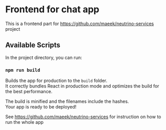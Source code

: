 # Frontend for chat app

This is a frontend part for https://github.com/maeek/neutrino-services project

## Available Scripts

In the project directory, you can run:

### `npm run build`

Builds the app for production to the `build` folder.\
It correctly bundles React in production mode and optimizes the build for the best performance.

The build is minified and the filenames include the hashes.\
Your app is ready to be deployed!

See https://github.com/maeek/neutrino-services for instruction on how to run the whole app

